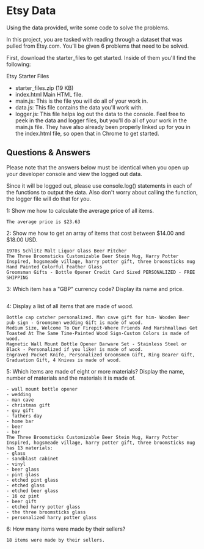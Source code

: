 # Etsy Data
Using the data provided, write some code to solve the problems.

In this project, you are tasked with reading through a dataset that was pulled from Etsy.com. You'll be given 6 problems that need to be solved.

First, download the starter_files to get started. Inside of them you'll find the following:

Etsy Starter Files
- starter_files.zip (19 KB)
- index.html Main HTML file.
- main.js: This is the file you will do all of your work in.
- data.js: This file contains the data you'll work with.
- logger.js: This file helps log out the data to the console.
Feel free to peek in the data and logger files, but you'll do all of your work in the main.js file. They have also already been properly linked up for you in the index.html file, so open that in Chrome to get started.

## Questions & Answers  

Please note that the answers below must be identical when you open up your developer console and view the logged out data.

Since it will be logged out, please use console.log() statements in each of the functions to output the data. Also don't worry about calling the function, the logger file will do that for you.

1: Show me how to calculate the average price of all items.

```The average price is $23.63```

2: Show me how to get an array of items that cost between $14.00 and $18.00 USD.

```1970s Coors Banquet Glass Beer Pitcher
1970s Schlitz Malt Liquor Glass Beer Pitcher
The Three Broomsticks Customizable Beer Stein Mug, Harry Potter Inspired, hogsmeade village, harry potter gift, three broomsticks mug
Hand Painted Colorful Feather Glass
Groomsman Gifts - Bottle Opener Credit Card Sized PERSONALIZED - FREE SHIPPING
```

3: Which item has a "GBP" currency code? Display its name and price.

```1970s Schlitz Malt Liquor Glass Beer Pitcher costs 18 pounds.
```

4: Display a list of all items that are made of wood.

```SALE Mid Century Siesta Ware White Mug with Anchor - Set of 3 is made of wood.
Bottle cap catcher personalized. Man cave gift for him- Wooden Beer pub sign - Groomsmen wedding Gift is made of wood.
Medium Size, Welcome To Our Firepit-Where Friends And Marshmallows Get Toasted At The Same Time-Painted Wood Sign-Custom Colors is made of wood.
Magnetic Wall Mount Bottle Opener Barware Set - Stainless Steel or Black - Personalized if you like! is made of wood.
Engraved Pocket Knife, Personalized Groomsmen Gift, Ring Bearer Gift, Graduation Gift, 4 Knives is made of wood.
```

5: Which items are made of eight or more materials? Display the name, number of materials and the materials it is made of.

```Qty of 2 Groomsmen Gift - Stainless Steel Personalized Bottle Opener - NO Capcatcher has 9 materials:
- wall mount bottle opener
- wedding
- man cave
- christmas gift
- guy gift
- fathers day
- home bar
- beer
- bar
The Three Broomsticks Customizable Beer Stein Mug, Harry Potter Inspired, hogsmeade village, harry potter gift, three broomsticks mug has 13 materials:
- glass
- sandblast cabinet
- vinyl
- beer glass
- pint glass
- etched pint glass
- etched glass
- etched beer glass
- 16 oz pint
- beer gift
- etched harry potter glass
- the three broomsticks glass
- personalized harry potter glass
```

6: How many items were made by their sellers?

```18 items were made by their sellers.```

